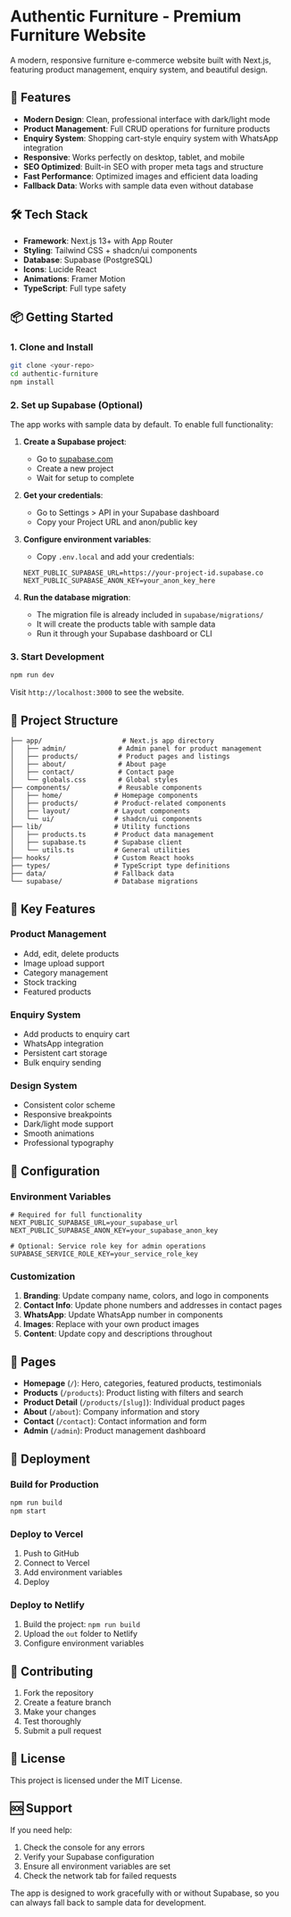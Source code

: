 # Authentic Furniture - Premium Furniture Website

A modern, responsive furniture e-commerce website built with Next.js, featuring product management, enquiry system, and beautiful design.

## 🚀 Features

- **Modern Design**: Clean, professional interface with dark/light mode
- **Product Management**: Full CRUD operations for furniture products
- **Enquiry System**: Shopping cart-style enquiry system with WhatsApp integration
- **Responsive**: Works perfectly on desktop, tablet, and mobile
- **SEO Optimized**: Built-in SEO with proper meta tags and structure
- **Fast Performance**: Optimized images and efficient data loading
- **Fallback Data**: Works with sample data even without database

## 🛠️ Tech Stack

- **Framework**: Next.js 13+ with App Router
- **Styling**: Tailwind CSS + shadcn/ui components
- **Database**: Supabase (PostgreSQL)
- **Icons**: Lucide React
- **Animations**: Framer Motion
- **TypeScript**: Full type safety

## 📦 Getting Started

### 1. Clone and Install

```bash
git clone <your-repo>
cd authentic-furniture
npm install
```

### 2. Set up Supabase (Optional)

The app works with sample data by default. To enable full functionality:

1. **Create a Supabase project**:
   - Go to [supabase.com](https://supabase.com)
   - Create a new project
   - Wait for setup to complete

2. **Get your credentials**:
   - Go to Settings > API in your Supabase dashboard
   - Copy your Project URL and anon/public key

3. **Configure environment variables**:
   - Copy `.env.local` and add your credentials:
   ```env
   NEXT_PUBLIC_SUPABASE_URL=https://your-project-id.supabase.co
   NEXT_PUBLIC_SUPABASE_ANON_KEY=your_anon_key_here
   ```

4. **Run the database migration**:
   - The migration file is already included in `supabase/migrations/`
   - It will create the products table with sample data
   - Run it through your Supabase dashboard or CLI

### 3. Start Development

```bash
npm run dev
```

Visit `http://localhost:3000` to see the website.

## 📁 Project Structure

```
├── app/                    # Next.js app directory
│   ├── admin/             # Admin panel for product management
│   ├── products/          # Product pages and listings
│   ├── about/             # About page
│   ├── contact/           # Contact page
│   └── globals.css        # Global styles
├── components/            # Reusable components
│   ├── home/             # Homepage components
│   ├── products/         # Product-related components
│   ├── layout/           # Layout components
│   └── ui/               # shadcn/ui components
├── lib/                  # Utility functions
│   ├── products.ts       # Product data management
│   ├── supabase.ts       # Supabase client
│   └── utils.ts          # General utilities
├── hooks/                # Custom React hooks
├── types/                # TypeScript type definitions
├── data/                 # Fallback data
└── supabase/             # Database migrations
```

## 🎨 Key Features

### Product Management
- Add, edit, delete products
- Image upload support
- Category management
- Stock tracking
- Featured products

### Enquiry System
- Add products to enquiry cart
- WhatsApp integration
- Persistent cart storage
- Bulk enquiry sending

### Design System
- Consistent color scheme
- Responsive breakpoints
- Dark/light mode support
- Smooth animations
- Professional typography

## 🔧 Configuration

### Environment Variables

```env
# Required for full functionality
NEXT_PUBLIC_SUPABASE_URL=your_supabase_url
NEXT_PUBLIC_SUPABASE_ANON_KEY=your_supabase_anon_key

# Optional: Service role key for admin operations
SUPABASE_SERVICE_ROLE_KEY=your_service_role_key
```

### Customization

1. **Branding**: Update company name, colors, and logo in components
2. **Contact Info**: Update phone numbers and addresses in contact pages
3. **WhatsApp**: Update WhatsApp number in components
4. **Images**: Replace with your own product images
5. **Content**: Update copy and descriptions throughout

## 📱 Pages

- **Homepage** (`/`): Hero, categories, featured products, testimonials
- **Products** (`/products`): Product listing with filters and search
- **Product Detail** (`/products/[slug]`): Individual product pages
- **About** (`/about`): Company information and story
- **Contact** (`/contact`): Contact information and form
- **Admin** (`/admin`): Product management dashboard

## 🚀 Deployment

### Build for Production

```bash
npm run build
npm start
```

### Deploy to Vercel

1. Push to GitHub
2. Connect to Vercel
3. Add environment variables
4. Deploy

### Deploy to Netlify

1. Build the project: `npm run build`
2. Upload the `out` folder to Netlify
3. Configure environment variables

## 🤝 Contributing

1. Fork the repository
2. Create a feature branch
3. Make your changes
4. Test thoroughly
5. Submit a pull request

## 📄 License

This project is licensed under the MIT License.

## 🆘 Support

If you need help:

1. Check the console for any errors
2. Verify your Supabase configuration
3. Ensure all environment variables are set
4. Check the network tab for failed requests

The app is designed to work gracefully with or without Supabase, so you can always fall back to sample data for development.